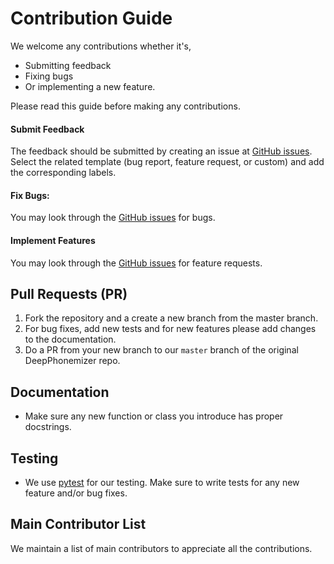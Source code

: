 # Contribution Guide

We welcome any contributions whether it's,

- Submitting feedback
- Fixing bugs
- Or implementing a new feature.

Please read this guide before making any contributions.

#### Submit Feedback
The feedback should be submitted by creating an issue at [GitHub issues](https://github.com/as-ideas/DeepPhonemizer/issues).
Select the related template (bug report, feature request, or custom) and add the corresponding labels.

#### Fix Bugs:
You may look through the [GitHub issues](https://github.com/as-ideas/DeepPhonemizer/issues) for bugs.

#### Implement Features
You may look through the [GitHub issues](https://github.com/as-ideas/DeepPhonemizer/issues) for feature requests.

## Pull Requests (PR)
1. Fork the repository and a create a new branch from the master branch.
2. For bug fixes, add new tests and for new features please add changes to the documentation.
3. Do a PR from your new branch to our `master` branch of the original DeepPhonemizer repo.

## Documentation
- Make sure any new function or class you introduce has proper docstrings.

## Testing
- We use [pytest](https://docs.pytest.org/en/latest/) for our testing. Make sure to write tests for any new feature and/or bug fixes.

## Main Contributor List
We maintain a list of main contributors to appreciate all the contributions.